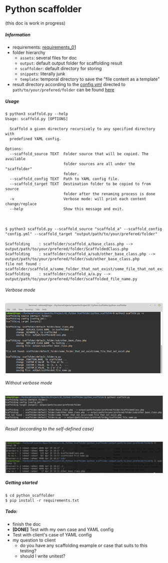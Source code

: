 # Python scaffolder

(this doc is work in progress)

##### Information
- requirements: [requirements_01](assets/requirements_01)
- folder hierarchy
  - `assets`: several files for doc
  - `output`: default output folder for scaffolding result
  - `scaffolder`: default directory for storing 
  - `snippets`: literally junk
  - `template`: temporal directory to save the "file content as a template"
- result directory according to the [config.yml](config.yml) directed to `path/to/your/prefered/folder` can be found [here](output/path/to/your/prefered/folder)

##### Usage
```
$ python3 scaffold.py --help
Usage: scaffold.py [OPTIONS]

  Scaffold a given directory recursively to any specified directory with
  predefined YAML config.

Options:
  --scaffold_source TEXT  Folder source that will be copied. The available
                          folder sources are all under the "scaffolder"
                          folder.
  --scaffold_config TEXT  Path to YAML config file.
  --scaffold_target TEXT  Destination folder to be copied to from source
                          folder after the renaming process is done
  -v                      Verbose mode: will print each content change/replace
  --help                  Show this message and exit.



$ python3 scaffold.py --scaffold_source "scaffold_a" --scaffold_config "config.yml" --scaffold_target "output/path/to/your/prefered/folder"

Scaffolding    : scaffolder/scaffold_a/base_class.php --> output/path/to/your/prefered/folder/ScaffoldedClass.php
Scaffolding    : scaffolder/scaffold_a/sub/other_base_class.php --> output/path/to/your/prefered/folder/sub/other_base_class.php
file not found : scaffolder/scaffold_a/some_folder_that_not_exist/some_file_that_not_exist.php
Scaffolding    : scaffolder/scaffold_a/a.py --> output/path/to/your/prefered/folder/scaffolded_file_name.py

```

###### Verbose mode
![](assets/verbose_mode_on.png)

###### Without verbose mode
![](assets/verbose_mode_off.png)

###### Result (according to the self-defined case)
![](assets/script_result_ll.png)


##### Getting started

```
$ cd python_scaffolder
$ pip install -r requirements.txt
```

##### Todo:
  - finish the doc
  - **[DONE]** Test with my own case and YAML config
  - Test with client's case of YAML config
  - my question to client
    - do you have any scaffolding example or case that suits to this testing?
    - should I write unitest?
